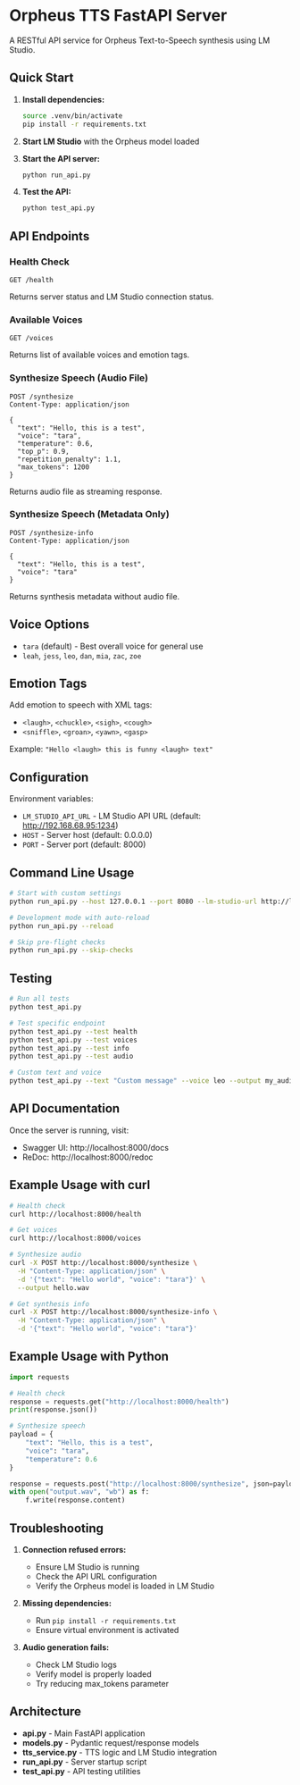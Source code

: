 # Orpheus TTS FastAPI Server

A RESTful API service for Orpheus Text-to-Speech synthesis using LM Studio.

## Quick Start

1. **Install dependencies:**

   ```bash
   source .venv/bin/activate
   pip install -r requirements.txt
   ```

2. **Start LM Studio** with the Orpheus model loaded

3. **Start the API server:**

   ```bash
   python run_api.py
   ```

4. **Test the API:**
   ```bash
   python test_api.py
   ```

## API Endpoints

### Health Check

```http
GET /health
```

Returns server status and LM Studio connection status.

### Available Voices

```http
GET /voices
```

Returns list of available voices and emotion tags.

### Synthesize Speech (Audio File)

```http
POST /synthesize
Content-Type: application/json

{
  "text": "Hello, this is a test",
  "voice": "tara",
  "temperature": 0.6,
  "top_p": 0.9,
  "repetition_penalty": 1.1,
  "max_tokens": 1200
}
```

Returns audio file as streaming response.

### Synthesize Speech (Metadata Only)

```http
POST /synthesize-info
Content-Type: application/json

{
  "text": "Hello, this is a test",
  "voice": "tara"
}
```

Returns synthesis metadata without audio file.

## Voice Options

- `tara` (default) - Best overall voice for general use
- `leah`, `jess`, `leo`, `dan`, `mia`, `zac`, `zoe`

## Emotion Tags

Add emotion to speech with XML tags:

- `<laugh>`, `<chuckle>`, `<sigh>`, `<cough>`
- `<sniffle>`, `<groan>`, `<yawn>`, `<gasp>`

Example: `"Hello <laugh> this is funny <laugh> text"`

## Configuration

Environment variables:

- `LM_STUDIO_API_URL` - LM Studio API URL (default: http://192.168.68.95:1234)
- `HOST` - Server host (default: 0.0.0.0)
- `PORT` - Server port (default: 8000)

## Command Line Usage

```bash
# Start with custom settings
python run_api.py --host 127.0.0.1 --port 8080 --lm-studio-url http://localhost:1234

# Development mode with auto-reload
python run_api.py --reload

# Skip pre-flight checks
python run_api.py --skip-checks
```

## Testing

```bash
# Run all tests
python test_api.py

# Test specific endpoint
python test_api.py --test health
python test_api.py --test voices
python test_api.py --test info
python test_api.py --test audio

# Custom text and voice
python test_api.py --text "Custom message" --voice leo --output my_audio.wav
```

## API Documentation

Once the server is running, visit:

- Swagger UI: http://localhost:8000/docs
- ReDoc: http://localhost:8000/redoc

## Example Usage with curl

```bash
# Health check
curl http://localhost:8000/health

# Get voices
curl http://localhost:8000/voices

# Synthesize audio
curl -X POST http://localhost:8000/synthesize \
  -H "Content-Type: application/json" \
  -d '{"text": "Hello world", "voice": "tara"}' \
  --output hello.wav

# Get synthesis info
curl -X POST http://localhost:8000/synthesize-info \
  -H "Content-Type: application/json" \
  -d '{"text": "Hello world", "voice": "tara"}'
```

## Example Usage with Python

```python
import requests

# Health check
response = requests.get("http://localhost:8000/health")
print(response.json())

# Synthesize speech
payload = {
    "text": "Hello, this is a test",
    "voice": "tara",
    "temperature": 0.6
}

response = requests.post("http://localhost:8000/synthesize", json=payload)
with open("output.wav", "wb") as f:
    f.write(response.content)
```

## Troubleshooting

1. **Connection refused errors:**

   - Ensure LM Studio is running
   - Check the API URL configuration
   - Verify the Orpheus model is loaded in LM Studio

2. **Missing dependencies:**

   - Run `pip install -r requirements.txt`
   - Ensure virtual environment is activated

3. **Audio generation fails:**
   - Check LM Studio logs
   - Verify model is properly loaded
   - Try reducing max_tokens parameter

## Architecture

- **api.py** - Main FastAPI application
- **models.py** - Pydantic request/response models
- **tts_service.py** - TTS logic and LM Studio integration
- **run_api.py** - Server startup script
- **test_api.py** - API testing utilities
